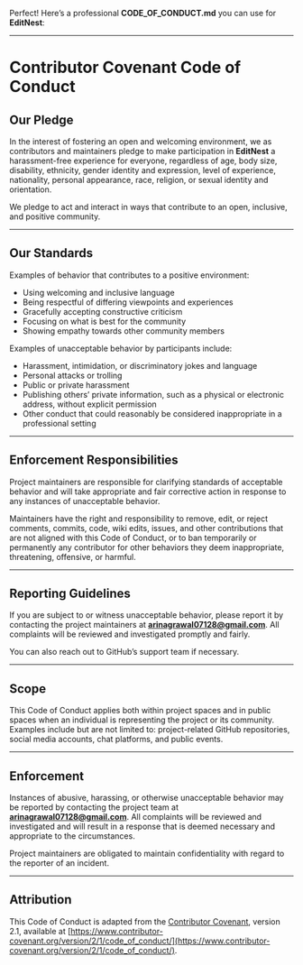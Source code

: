 Perfect! Here’s a professional **CODE_OF_CONDUCT.md** you can use for **EditNest**:

---

# Contributor Covenant Code of Conduct

## Our Pledge

In the interest of fostering an open and welcoming environment, we as contributors and maintainers pledge to make participation in **EditNest** a harassment-free experience for everyone, regardless of age, body size, disability, ethnicity, gender identity and expression, level of experience, nationality, personal appearance, race, religion, or sexual identity and orientation.

We pledge to act and interact in ways that contribute to an open, inclusive, and positive community.

---

## Our Standards

Examples of behavior that contributes to a positive environment:

* Using welcoming and inclusive language
* Being respectful of differing viewpoints and experiences
* Gracefully accepting constructive criticism
* Focusing on what is best for the community
* Showing empathy towards other community members

Examples of unacceptable behavior by participants include:

* Harassment, intimidation, or discriminatory jokes and language
* Personal attacks or trolling
* Public or private harassment
* Publishing others’ private information, such as a physical or electronic address, without explicit permission
* Other conduct that could reasonably be considered inappropriate in a professional setting

---

## Enforcement Responsibilities

Project maintainers are responsible for clarifying standards of acceptable behavior and will take appropriate and fair corrective action in response to any instances of unacceptable behavior.

Maintainers have the right and responsibility to remove, edit, or reject comments, commits, code, wiki edits, issues, and other contributions that are not aligned with this Code of Conduct, or to ban temporarily or permanently any contributor for other behaviors they deem inappropriate, threatening, offensive, or harmful.

---

## Reporting Guidelines

If you are subject to or witness unacceptable behavior, please report it by contacting the project maintainers at **arinagrawal07128@gmail.com**. All complaints will be reviewed and investigated promptly and fairly.

You can also reach out to GitHub’s support team if necessary.

---

## Scope

This Code of Conduct applies both within project spaces and in public spaces when an individual is representing the project or its community. Examples include but are not limited to: project-related GitHub repositories, social media accounts, chat platforms, and public events.

---

## Enforcement

Instances of abusive, harassing, or otherwise unacceptable behavior may be reported by contacting the project team at **arinagrawal07128@gmail.com**. All complaints will be reviewed and investigated and will result in a response that is deemed necessary and appropriate to the circumstances.

Project maintainers are obligated to maintain confidentiality with regard to the reporter of an incident.

---

## Attribution

This Code of Conduct is adapted from the [Contributor Covenant](https://www.contributor-covenant.org), version 2.1, available at [https://www.contributor-covenant.org/version/2/1/code_of_conduct/](https://www.contributor-covenant.org/version/2/1/code_of_conduct/).

